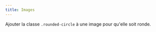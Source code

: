 ```yaml
---
title: Images
---
```


Ajouter la classe <code>.rounded-circle</code> à une image pour qu'elle soit ronde.

